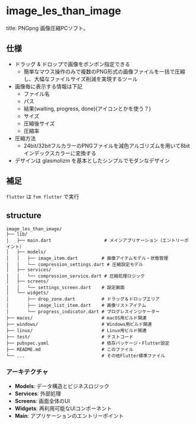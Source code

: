 # image_les_than_image
title: PNGpng
画像圧縮PCソフト。

## 仕様
* ドラッグ & ドロップで画像をポンポン指定できる
  * 簡単なマウス操作のみで複数のPNG形式の画像ファイルを一括で圧縮し、大幅なファイルサイズ削減を実現するツール
* 画像毎に表示する情報は下記
    * ファイル名
    * パス
    * 結果(waiting, progress, done)(アイコンとかを使う？)
    * サイズ
    * 圧縮後サイズ
    * 圧縮率
* 圧縮方法
    * 24bit/32bitフルカラーのPNGファイルを減色アルゴリズムを用いて8bitインデックスカラーに変換する
* デザインは glasmolizm を基本としたシンプルでモダンなデザイン

## 補足
`flutter` は `fvm flutter` で実行

## structure

```
image_les_than_image/
├── lib/
│   ├── main.dart                    # メインアプリケーション（エントリーポイント）
│   ├── models/
│   │   ├── image_item.dart         # 画像アイテムモデル・状態管理
│   │   └── compression_settings.dart # 圧縮設定モデル
│   ├── services/
│   │   └── compression_service.dart # 圧縮処理ロジック
│   ├── screens/
│   │   └── settings_screen.dart    # 設定画面
│   └── widgets/
│       ├── drop_zone.dart          # ドラッグ＆ドロップエリア
│       ├── image_list_item.dart    # 画像リストアイテム
│       └── progress_indicator.dart # プログレスインジケーター
├── macos/                          # macOS用ビルド関連
├── windows/                        # Windows用ビルド関連
├── linux/                          # Linux用ビルド関連
├── test/                           # テストコード
├── pubspec.yaml                    # 依存パッケージ・Flutter設定
├── README.md                       # このファイル
└── ...                             # その他Flutter標準ファイル
```

### アーキテクチャ

- **Models**: データ構造とビジネスロジック
- **Services**: 外部処理
- **Screens**: 画面全体のUI
- **Widgets**: 再利用可能なUIコンポーネント
- **Main**: アプリケーションのエントリーポイント